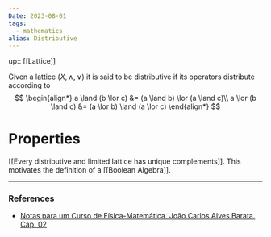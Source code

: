 ```yaml
---
Date: 2023-08-01
tags:
  - mathematics
alias: Distributive
---
```

up:: [[Lattice]]

Given a lattice $(X, \land, \lor)$ it is said to be distributive if its operators distribute according to
$$
\begin{align*}
a \land (b \lor c) &= (a \land b) \lor (a \land c)\\
a \lor (b \land c) &= (a \lor b) \land (a \lor c)
\end{align*}
$$

# Properties
[[Every distributive and limited lattice has unique complements]]. This motivates the definition of a [[Boolean Algebra]].

---
### References
- [Notas para um Curso de Física-Matemática, João Carlos Alves Barata. Cap. 02](http://denebola.if.usp.br/~jbarata/Notas_de_aula/arquivos/nc-cap02.pdf)